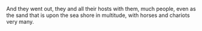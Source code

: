 And they went out, they and all their hosts with them, much people, even as the sand that is upon the sea shore in multitude, with horses and chariots very many.
